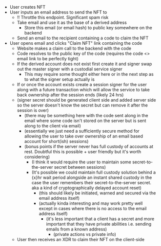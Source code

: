 - User creates NFT
- User inputs an email address to send the NFT to
  - !! Throttle this endpoint. Significant spam risk
  - Take email and use it as the base of a derived address
    - Store this email (or email hash) to public key somewhere on the backend
  - Send an email to the recipient containing a code to claim the NFT
- User opens email and clicks "Claim NFT" link containing the code
  - Website makes a claim call to the backend with the code
  - Code resolves to the public key of the code (requires the code <> email link to be perfectly tight)
  - If the derived account does not exist first create it and signer swap out the master signer with a custodial service signer
    - This may require some thought either here or in the next step as to what the signer setup actually is
  - If or once the account exists create a session signer for the user along with a future transaction which will allow the service to take back ownership after the session ends (likely 24 hrs)
  - (signer secret should be generated client side and added server side so the server doesn't know the secret but can remove it after the session is over)
    - (there may be something here with the code sent along in the email where some code isn't stored on the server but is sent along to the client via email)
    - (essentially we just need a sufficiently secure method for allowing the user to take over ownership of an email based account for short(ish) sessions)
    - (bonus points if the server never has full custody of accounts at rest. Doubtful this is possible + user friendly but it's worth considering)
      - (I think it would require the user to maintain some secret-to-the-server secret between sessions)
      - (It's possible we could maintain full custody solution behind a {x}hr wait period alongside an instant shared custody in the case the user remembers their secret-to-the-server secret. aka a kind of cryptographically delayed account reset)
        - (this should likely be initiated, warned and secured via the email address itself)
        - (actually kinda interesting and may work pretty well except in cases where there is no access to the email address itself)
          - (it's less important that a client has a secret and more important that they have private abilities i.e. sending emails from a known address)
            - (private actions vs private info)
  - User then receives an XDR to claim their NFT on the client-side